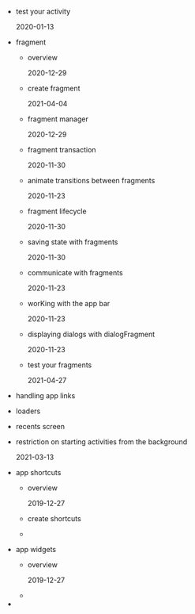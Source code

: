 - test your activity

  2020-01-13  

- fragment

  - overview

    2020-12-29  

  - create fragment

    2021-04-04

  - fragment manager  

    2020-12-29   

  - fragment transaction  

    2020-11-30

  - animate transitions between fragments   

    2020-11-23   

  - fragment lifecycle
  
    2020-11-30
  
  - saving state with fragments  
  
    2020-11-30
  
  - communicate with fragments
  
    2020-11-23 
  
  - worKing with the app bar 
  
    2020-11-23
  
  - displaying dialogs with dialogFragment
  
    2020-11-23
  
  - test your fragments
  
    2021-04-27
  
- handling app links  

- loaders

- recents screen

- restriction on starting activities from the background 

  2021-03-13  

- app shortcuts 

  - overview

    2019-12-27

  - create shortcuts  

    

  - 

- app widgets

  - overview

    2019-12-27

  - 

- 